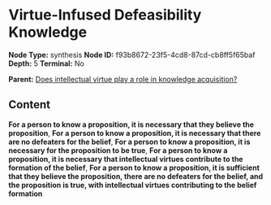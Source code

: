 # Virtue-Infused Defeasibility Knowledge

**Node Type:** synthesis
**Node ID:** f93b8672-23f5-4cd8-87cd-cb8ff5f65baf
**Depth:** 5
**Terminal:** No

**Parent:** [Does intellectual virtue play a role in knowledge acquisition?](does-intellectual-virtue-play-a-role-in-knowledge-acquisition-antithesis-aa552c25-dc70-4308-a063-f1bc0e4f1584.md)

## Content

**For a person to know a proposition, it is necessary that they believe the proposition**, **For a person to know a proposition, it is necessary that there are no defeaters for the belief**, **For a person to know a proposition, it is necessary for the proposition to be true**, **For a person to know a proposition, it is necessary that intellectual virtues contribute to the formation of the belief**, **For a person to know a proposition, it is sufficient that they believe the proposition, there are no defeaters for the belief, and the proposition is true, with intellectual virtues contributing to the belief formation**
